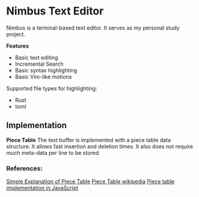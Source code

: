 # Nimbus Text Editor

Nimbus is a terminal-based text editor. It serves as my personal study project.

**Features**
- Basic text editing
- Incremental Search
- Basic syntax highlighting
- Basic Vim-like motions

Supported file types for highlighting:
- Rust
- toml

## Implementation
**Piece Table**
The text buffer is implemented with a piece table data structure.
It allows fast insertion and deletion times.
It also does not require much meta-data per line to be stored.

### References:
[Simple Explanation of Piece Table](https://darrenburns.net/posts/piece-table/)
[Piece Table wikipedia](https://en.wikipedia.org/wiki/Piece_table)
[Piece table implementation in JavaScript](https://github.com/sparkeditor/piece-table)
